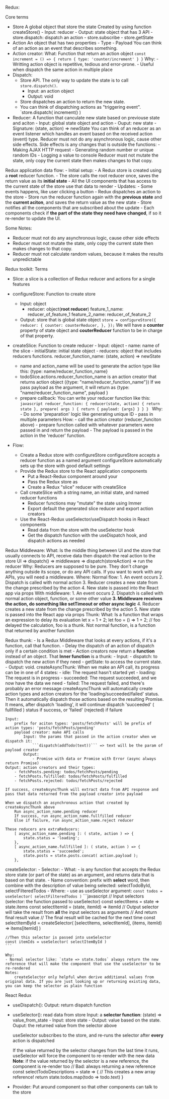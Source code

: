 Redux:

Core terms
- Store
	A global object that store the state
	Created by using function createStore()
		- Input: reducer
		- Output: state object that has 3 API
			- store.dispatch: dispatch an action
			- store.subscribe
			- store.getState
- Action
	An object that has two properties
		- Type
		- Payload
	You can think of an action as an event that describes something.
- Action creator:
	What: Function that return an action object
	`
		const increment = () => {
		  return {
		    type: 'counter/increment'
		  }
		}
	`
	Why:
		- Writting action object is repetitive, tedious and error-prone.
		- Useful when dispatch the same action in multiple place
- Dispatch:
	- Store API. The only way to update the state is to call `store.dispatch()`.
		- Input: an action object
		- Output: void
	- Store dispatches an action to return the new state.
	- You can think of dispatching actions as "triggering event".
	`store.dispatch( increment() )
- Reducer:
	A function that canculate new state based on previouse state and aciton
		- Input: global state object and action
		- Ouput: new state
		- Signature: (state, action) => newState
	You can think of an reducer as an event listener which handles an event based on the received action (event) type.
	Reducer must not do any asynchronous logic, cause other side effects. Side effects is any changes that is outside the functions:
		- Making AJAX HTTP request
		- Generating random number or unique random IDs
		- Logging a value to console
	Reducer must not mutate the state, only copy the current state then makes changes to that copy.

Redux application data flow:
	- Initial setup:
		- A Redux store is created using a **root** reducer function.
		- The store calls the root reducer once, saves the return value as its **initial state**
		- All the UI components that has access to the current state of the store use that data to render
	- Updates:
		- Some events happens, like user clicking a button
		- Redux dispatches an action to the store
		- Store run the reducer function again with the **previous state** and the **current aciton**, and saves the
		return value as the new state
		- Store notifies all the components that are subscribed about the update
		- Each components check if **the part of the state they need have changed**, if so it re-render to update the UI.

Some Notes:
- Reducer must not do any asynchronous logic, cause other side effects
- Reducer must not mutate the state, only copy the current state then makes changes to that copy.
- Reducer must not calculate random values, because it makes the results unpredictable

Redux toolkit:
Terms
- Slice: a slice is a collection of Redux reducer and actions for a single features

- configureStore:
	Function to create store
	- Input: object
		- reducer: object(**root reducer**)
			feature_1_name: reducer_of_feature_1
			feature_2_name: reducer_of_feature_2
	- Output: store that is global state object
	`
	store = configureStore({
		reducer: {
	    	counter: counterReducer,
	  	},
	});
	`
	We will have a **counter** property of state object and **couterReducer** function to be in charge of that property.

- createSlice:
	Function to create reducer
		- Input: object
			- name: name of the slice
			- initialState: initial state object
			- reducers: object that includes reducers functions.
				reducer_function_name: (state, action) => newState
	- name and action_name will be used to generate the action type like this: {type: name/reducer_function_name}
	- todoSlice.actions.reducer_function_name is an action creator that returns action object ({type: "name/reducer_function_name"})
	If we pass payload as the argument, it will return as {type: "name/reducer_function_name", payload }
	- prepare callback:
		You can write your reducer function like this:
			```javascript
			reducer_function: {
				reducer(state, action) { return state },
				prepare( args ) { return { payload: {args} } }
			}
			```
		Why:
			- Do some 'preparation' logic like generating unique ID
			- pass in multiple parameters
		How:
			- call the action creator (reducer_funciton above)
			- prepare function called with whatever parameters were passed in and return the payload
			- The payload is passed in the action in the 'reducer' function.
- Flow:
	- Create a Redux store with configureStore
		configureStore accepts a reducer function as a named argument
		configureStore automatically sets up the store with good default settings
	- Provide the Redux store to the React application components
		- Put a React-Redux <Provider> component around your <App />
		- Pass the Redux store as <Provider store={store}>
		- Create a Redux "slice" reducer with createSlice
	- Call createSlice with a string name, an initial state, and named reducer functions
		- Reducer functions may "mutate" the state using Immer
		- Export default the generated slice reducer and export action creators
	- Use the React-Redux useSelector/useDispatch hooks in React components
		- Read data from the store with the useSelector hook
		- Get the dispatch function with the useDispatch hook, and dispatch actions as needed

Redux Middleware:
	What:
		Is the middle thing between UI and the store that usually connects to API, receive data then dispatch the real action to the store
		UI => dispatch() => middleware => dispatch(storeAction) => run the reducer
	Why:
		Reducers are supposed to be pure. They don't change anything outside its scope, or do any API calls. If you want to work with any APIs, you will need a middleware.
	Where:
		Normal flow:
			1. An event occurs
			2. Dispatch is called with normal action
			3. Reducer creates a new state from the change prescribed by the action
			4. New state is passed into the React app via props
		With middleware:
			1. An event occurs
			2. Dispatch is called with normal action object, function, or some other value
			**3. Middleware receives the action, do something like setTimeout or other async logic**
			4. Reducer creates a new state from the change prescribed by the action
			5. New state is passed into the React app via props
Thunk:
	What:
		Is a function that wraps an expression to delay its evaluation
			let x = 1 + 2;
			let foo = () => 1 + 2; // foo delayed the calculation, foo is a thunk.
		Not normal function, is a function that returned by another function

Redux thunk:
	- Is a Redux Middleware that looks at every actions, if it's a function, call that function.
	- Delay the dispatch of an action of dispatch only if a certain condition is met
	- Action creators now return a **function** instead of an object. That **Inner function** is a thunk:
		- Input:
			- dispatch: to dispatch the new action if they need
			- getState: to access the current state.
		- Output: void.
createAsyncThunk:
	When we make an API call, its progress can be in one of 4 states:
		- idle: The request hasn't started yet
		- loading: The request is in progress
		- succeeded: The request succeeded, and we now have the data we need
		- failed: The request failed, and there's probably an error message
	createAsyncThunk will automatically create action types and action creators for the 'loading/succeeded/failed' status.
	Then it automatically dispatch those actions based on the resulting Promise. It means, after dispatch 'loading', it will continue dispatch 'succeeded' ( fullfilled ) status if success, or 'failed' (rejected) if failure

	Input:
		prefix for aciton types: 'posts/fetchPosts' will be prefix of action types: 'posts/fetchPosts/pending'
		payload creator: make API calls
			Input: the params that passed in the action creator when we dispatch it:
				```dispatch(addTodo(text))``` => text will be the param of payload creator
			Output:
				- Promise with data or Promise with Error (async always return Promise)
	Output: action creators and their types:
		- fetchPosts.pending: todos/fetchPosts/pending
		- fetchPosts.fulfilled: todos/fetchPosts/fulfilled
		- fetchPosts.rejected: todos/fetchPosts/rejected

	If success, createAsyncThunk will extract data from API response and pass that data returned from the payload creator into payload

	When we dispatch an asynchronous action that created by createAsyncThunk above
		Run async_action_name.pending reducer
        If success, run async_action_name.fullfilled reducer
        Else if failure, run async_action_name.reject reducer

    These reducers are extraReducers:
    	[ async_action_name.pending ]: ( state, action ) => {
            state.status = 'loading';
        },
        [ async_action_name.fullfilled ]: ( state, action ) => {
            state.status = 'succeeded';
            state.posts = state.posts.concat( action.payload );
        },

createSelector:
	- Selector:
		- What:
			- is any function that accepts the Redux store state (or part of the state) as an argument, and returns data that is based on that state.
			- Name convention: prefix with **select** word, then combine with the description of value being selected: selectTodoById, selectFilteredTodos
		- Where:
			- use as useSelector argument: `const todos = useSelector( selectFilteredTodos )`
	```javascript
	// Input selectors (selector: the function passed to useSelector)
	const selectItems = state => state.items
	const selectItemId = (state, itemId) => itemId
	// Output selector will take the result from **all** the input selectors as arguments
	// And return final result value
	// The final result will be cached for the next time
	const selectItemById = createSelector(
	  [selectItems, selectItemId],
	  (items, itemId) => items[itemId]
	)

	//Then this selector is passed into useSelector
	const itemIds = useSelector( selectItemById )
	```

	Why:
	- Normal selector like: `state => state.todos` always return the new reference that will make the component that use the useSelector to be re-rendered
	Notes:
		createSelector only helpful when derive additional values from original data. If you are just looking up or returning existing data, you can keep the selector as plain function

React Redux
- useDispatch():
	Output: return dispatch function
- useSelector(): read data from store
	Input: a **selector function**: (state) => value_from_state
		- Input: store state
		- Output: value based on the state.
	Ouput: the returned value from the selector above

	useSelector subscribes to the store, and re-runs the selector after **every** action is dispatched

	If the value returned by the selector changes from the last time it runs, useSelector will force the component to re-render with the new data
	**Note**: if the value returned by the selector is a new reference, the component is re-render too
		// Bad: always returning a new reference
		const selectTodoDescriptions = state => {
		  // This creates a new array reference!
		  return state.todos.map(todo => todo.text)
		}
- Provider:
	Put <Provider store={store}> around <App> component so that other components can talk to the store
